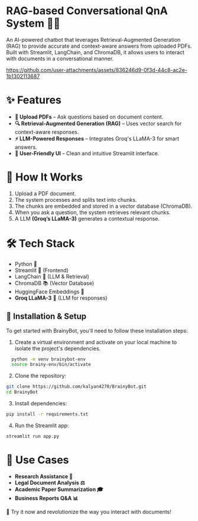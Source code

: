 # RAG-based Conversational QnA System 🤖📄
An AI-powered chatbot that leverages Retrieval-Augmented Generation (RAG) to provide accurate and context-aware answers from uploaded PDFs. Built with Streamlit, LangChain, and ChromaDB, it allows users to interact with documents in a conversational manner.


https://github.com/user-attachments/assets/836246d9-0f3d-44c8-ac2e-1b1302113687


# ✨ Features
- **📂 Upload PDFs** – Ask questions based on document content.
- **🔍 Retrieval-Augmented Generation (RAG)** – Uses vector search for context-aware responses.
- **⚡ LLM-Powered Responses** – Integrates Groq's LLaMA-3 for smart answers.
- **🎨 User-Friendly UI** – Clean and intuitive Streamlit interface.

# 🚀 How It Works
1. Upload a PDF document.
2. The system processes and splits text into chunks.
3. The chunks are embedded and stored in a vector database (ChromaDB).
4. When you ask a question, the system retrieves relevant chunks.
5. A LLM **(Groq’s LLaMA-3)** generates a contextual response.

# 🛠️ Tech Stack
- Python 🐍
- Streamlit 🎨 (Frontend)
- LangChain 🔗 (LLM & Retrieval)
- ChromaDB 📚 (Vector Database)
- HuggingFace Embeddings 🤗
- **Groq LLaMA-3** 🦙 (LLM for responses)

## 📌 Installation & Setup

To get started with BrainyBot, you'll need to follow these installation steps:

1. Create a virtual environment and activate on your local machine to isolate the project's dependencies.

```bash
  python -m venv brainybot-env
  source brainy-env/bin/activate
```

2. Clone the repository:

```bash
git clone https://github.com/kalyan4270/BrainyBot.git
cd BrainyBot
```

3. Install dependencies:

```bash
pip install -r requirements.txt
```

4. Run the Streamlit app:
   
``` bash
streamlit run app.py
```

# 🎯 Use Cases
- **Research Assistance 📑**
- **Legal Document Analysis ⚖️**
- **Academic Paper Summarization 🎓**
- **Business Reports Q&A 📊**

🚀 Try it now and revolutionize the way you interact with documents!
